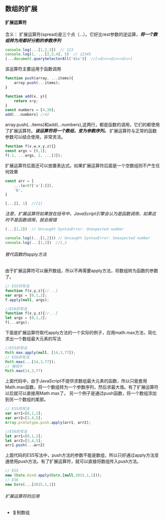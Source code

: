 ## 数组的扩展

#### 扩展运算符

含义： 扩展运算符(spread)是三个点（...）。它好比rest参数的逆运算，***将一个数组转为用都好分割的参数序列***
``` javascript
console.log(...[1,2,3])  // 123
console.log(1, ...[2,3,4], 5)  // 12345
[...document.querySelectorAll('div')]  //[<div><div><div>]
```
该运算符主要运用于函数调用
``` javascript
function push(array, ...items){
    array.push(...items);
}

function add(x, y){
    return x+y;
}
const numbers = [4,38];
add(...numbers) //42
```
array.push(...items)和add(...numbers),这两行，都是函数的调用，它们的都使用了扩展运算符。***该运算符将一个数组，变为参数序列。***
扩展运算符与正常的函数参数可以结合使用，非常灵活。
``` javascript
function f(v,w,x,y,z){}
const args = [0,1];
f(-1, ...args, 2, ...[3]);
```
扩展运算符后面还可以放置表达式。如果扩展运算符后面是一个空数组则不产生任何效果
``` javascript
const arr = [
    ...(x>0?['a']:[]),
    'b',
]

[...[], 1]  //[1]
```
*注意，扩展运算符如果放在括号中，JavaScript引擎会认为是函数调用，如果这时不是函数调用，就会报错*

``` javascript
(...[1,2])  // Uncaught SyntaxError: Unexpected number

console.log((...[1,2])) // Uncaught SyntaxError: Unexpected number
console.log(...[1,2])  //1,2
```

###### 替代函数的apply方法
由于扩展运算符可以展开数组，所以不再需要apply方法，将数组转为函数的参数了。
``` javascript
// ES5的写法
function f(x,y,z){//...}
var args = [0,1,2];
f.apply(null, args);

//ES6的写法
function f(x,y,z){//...}
let args = [0,1,2];
f(...args);
```
下面是扩展运算符取代apply方法的一个实际的例子，应用math.max方法，简化求出一个数组最大元素的写法
``` javascript
//ES5的写法
Math.max.apply(null, [14,3,77]);
// ES6的写法
Math.max(...[14,3,77]);
// 等同于
Math.max(14,3,77)
```
上面代码中，由于JavaScript不提供求数组最大元素的函数，所以只能套用Math.max函数，将一个数组转为一个参数序列，然后求最大值。有了扩展运算符以后就可以直接用Math.max了。
另一个例子是通过push函数，将一个数组添加到另一个数组的尾部。
``` javascript
// ES5的写法
var arr1=[0,1,2];
var arr2=[3,4,5];
Array.prototype.push.apply(arr1, arr2);

//ES6的写法
let arr1=[0,1,2];
let arr2=[3,4,5];
arr1.push(...arr2)
```
上面代码的ES5写法中，push方法的参数不能是数组，所以只好通过apply方法变通使用push方法。有了扩展运算符，就可以直接将数组传入push方法。
``` javascript
// ES5
new (Date.bind.apply(Date,[null,2015,1,1]));
// ES6
new Date(...[2015,1,1])
```

###### 扩展运算符的应用
- 复制数组

